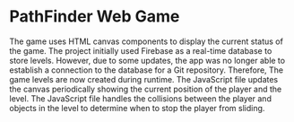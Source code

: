 <H1>PathFinder Web Game </H1> 
<p>The game uses HTML canvas components to display the current status of the game. The project initially used Firebase as a real-time database to store levels. However, due to some updates, the app was no longer able to establish a connection to the database for a Git repository. Therefore, The game levels are now created during runtime. The JavaScript file updates the canvas periodically showing the current position of the player and the level. The JavaScript file handles the collisions between the player and objects in the level to determine when to stop the player from sliding.</p>
